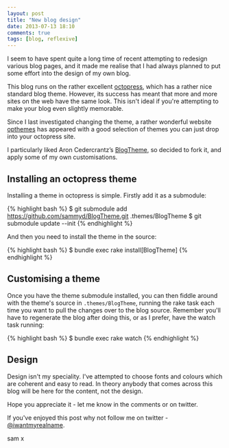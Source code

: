 ```yaml
---
layout: post
title: "New blog design"
date: 2013-07-13 18:10
comments: true
tags: [blog, reflexive]
---
```


I seem to have spent quite a long time of recent attempting to redesign various
blog pages, and it made me realise that I had always planned to put some effort
into the design of my own blog.

<!-- more -->

This blog runs on the rather excellent [octopress](http://octopress.org), which
has a rather nice standard blog theme. However, its success has meant that more
and more sites on the web have the same look. This isn't ideal if you're
attempting to make your blog even slightly memorable.

Since I last investigated changing the theme, a rather wonderful website
[opthemes](http://opthemes.com/) has appeared with a good selection of themes
you can just drop into your octopress site.

I particularly liked Aron Cedercrantz’s [BlogTheme](https://github.com/rastersize/BlogTheme),
so decided to fork it, and apply some of my own customisations.

## Installing an octopress theme

Installing a theme in octopress is simple. Firstly add it as a submodule:

{% highlight bash %}
$ git submodule add https://github.com/sammyd/BlogTheme.git .themes/BlogTheme
$ git submodule update --init
{% endhighlight %}

And then you need to install the theme in the source:

{% highlight bash %}
$ bundle exec rake install\[BlogTheme\]
{% endhighlight %}

## Customising a theme

Once you have the theme submodule installed, you can then fiddle around with the
theme's source in `.themes/BlogTheme`, running the rake task each time you want
to pull the changes over to the blog source. Remember you'll have to regenerate
the blog after doing this, or as I prefer, have the watch task running:

{% highlight bash %}
$ bundle exec rake watch
{% endhighlight %}

## Design

Design isn't my speciality. I've attempted to choose fonts and colours which are
coherent and easy to read. In theory anybody that comes across this blog will be
here for the content, not the design.

Hope you appreciate it - let me know in the comments or on twitter.

If you've enjoyed this post why not follow me on twitter -
[@iwantmyrealname](https://twitter.com/iwantmyrealname).

sam
x